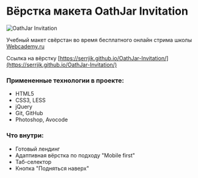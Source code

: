 # Вёрстка макета OathJar Invitation

![OathJar Invitation](http://ipic.su/7yE4KS.png)

Учебный макет свёрстан во время бесплатного онлайн стрима школы [Webcademy.ru](https://webcademy.ru)

Ссылка на вёрстку [https://serrjik.github.io/OathJar-Invitation/](https://serrjik.github.io/OathJar-Invitation/)

### Примененные технологии в проекте:

* HTML5
* CSS3, LESS
* jQuery
* Git, GitHub
* Photoshop, Avocode

### Что внутри:

* Готовый лендинг
* Адаптивная вёрстка по подходу "Mobile first"
* Таб-селектор
* Кнопка "Подняться наверх"
